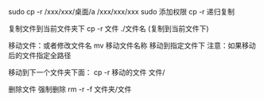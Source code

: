 <!--
 * @Description: 
 * @Autor: lihaiyuan
 * @Email: lihaiyuan@goldenfintech.com.cn
 * @Date: 2020-01-16 14:16:09
 -->
sudo cp -r /xxx/xxx/桌面/a /xxx/xxx/xxx
sudo 添加权限 
cp -r  递归复制

复制文件到当前文件夹下
cp -r 文件 ./文件名  (复制到当前文件下)

移动文件：或者修改文件名
mv 移动文件名称  移动到指定文件下  注意：如果移动后的文件指定全路径

移动到下一个文件夹下面：
cp -r 移动的文件 文件/

删除文件 强制删除
rm -r -f 文件夹/文件



